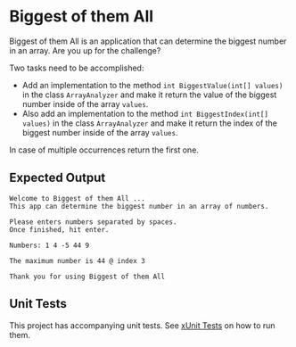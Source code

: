 # Biggest of them All

Biggest of them All is an application that can determine the biggest number in an array. Are you up for the challenge?

Two tasks need to be accomplished:

* Add an implementation to the method `int BiggestValue(int[] values)` in the class `ArrayAnalyzer` and make it return the value of the biggest number inside of the array `values`.
* Also add an implementation to the method `int BiggestIndex(int[] values)` in the class `ArrayAnalyzer` and make it return the index of the biggest number inside of the array `values`.

In case of multiple occurrences return the first one.

## Expected Output

```text
Welcome to Biggest of them All ...
This app can determine the biggest number in an array of numbers.

Please enters numbers separated by spaces.
Once finished, hit enter.

Numbers: 1 4 -5 44 9

The maximum number is 44 @ index 3

Thank you for using Biggest of them All
```

## Unit Tests

This project has accompanying unit tests. See [xUnit Tests](/README.md#xunit-tests) on how to run them.
